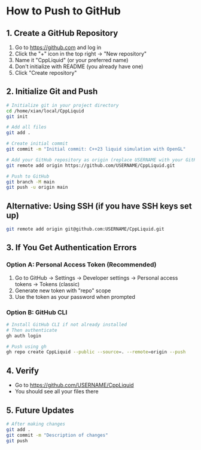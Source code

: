 # How to Push to GitHub

## 1. Create a GitHub Repository
1. Go to https://github.com and log in
2. Click the "+" icon in the top right → "New repository"
3. Name it "CppLiquid" (or your preferred name)
4. Don't initialize with README (you already have one)
5. Click "Create repository"

## 2. Initialize Git and Push

```bash
# Initialize git in your project directory
cd /home/xian/local/CppLiquid
git init

# Add all files
git add .

# Create initial commit
git commit -m "Initial commit: C++23 liquid simulation with OpenGL"

# Add your GitHub repository as origin (replace USERNAME with your GitHub username)
git remote add origin https://github.com/USERNAME/CppLiquid.git

# Push to GitHub
git branch -M main
git push -u origin main
```

## Alternative: Using SSH (if you have SSH keys set up)
```bash
git remote add origin git@github.com:USERNAME/CppLiquid.git
```

## 3. If You Get Authentication Errors

### Option A: Personal Access Token (Recommended)
1. Go to GitHub → Settings → Developer settings → Personal access tokens → Tokens (classic)
2. Generate new token with "repo" scope
3. Use the token as your password when prompted

### Option B: GitHub CLI
```bash
# Install GitHub CLI if not already installed
# Then authenticate
gh auth login

# Push using gh
gh repo create CppLiquid --public --source=. --remote=origin --push
```

## 4. Verify
- Go to https://github.com/USERNAME/CppLiquid
- You should see all your files there

## 5. Future Updates
```bash
# After making changes
git add .
git commit -m "Description of changes"
git push
```